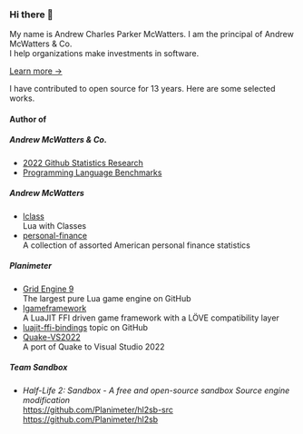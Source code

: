 ### Hi there 👋

My name is Andrew Charles Parker McWatters. I am the principal of Andrew
McWatters & Co.  
I help organizations make investments in software.

[Learn more →](https://www.andrewmcwatters.com)

I have contributed to open source for 13 years. Here are some selected works.

#### Author of

##### Andrew McWatters & Co.

- [2022 Github Statistics Research](https://github.com/andrewmcwattersandco/github-statistics)
- [Programming Language Benchmarks](https://github.com/andrewmcwattersandco/programming-language-benchmarks)

##### Andrew McWatters

- [lclass](https://github.com/andrewmcwatters/lclass)  
  Lua with Classes
- [personal-finance](https://andrewmcwatters.github.io/personal-finance/)  
  A collection of assorted American personal finance statistics

##### Planimeter

- [Grid Engine 9](https://github.com/Planimeter/grid-sdk)  
  The largest pure Lua game engine on GitHub
- [lgameframework](https://github.com/Planimeter/lgf)  
  A LuaJIT FFI driven game framework with a LÖVE compatibility layer
- [luajit-ffi-bindings](https://github.com/topics/luajit-ffi-bindings) topic on
  GitHub
- [Quake-VS2022](https://github.com/Planimeter/Quake-VS2022)  
  A port of Quake to Visual Studio 2022

##### Team Sandbox

- _Half-Life 2: Sandbox - A free and open-source sandbox Source engine
  modification_  
  https://github.com/Planimeter/hl2sb-src  
  https://github.com/Planimeter/hl2sb

<!--
**andrewmcwatters/andrewmcwatters** is a ✨ _special_ ✨ repository because its `README.md` (this file) appears on your GitHub profile.

Here are some ideas to get you started:

- 🔭 I’m currently working on ...
- 🌱 I’m currently learning ...
- 👯 I’m looking to collaborate on ...
- 🤔 I’m looking for help with ...
- 💬 Ask me about ...
- 📫 How to reach me: ...
- 😄 Pronouns: ...
- ⚡ Fun fact: ...
-->
